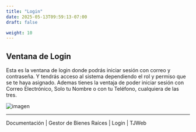 ```yaml
---
title: "Login"
date: 2025-05-13T09:59:13-07:00
draft: false

weight: 10
---
```



## Ventana de Login
Esta es la ventana de login donde podrás iniciar sesión con correo y contraseña. Y tendrás acceso al sistema dependiendo el rol y permiso que se te haya asignado. Ademas tienes la ventaja de poder iniciar sesión con Correo Electrónico, Solo tu Nombre o con tu Teléfono, cualquiera de las tres.

![imagen](/proyectos/realestate/realstate_fe_login_opt_700x500.png)


***
Documentación | Gestor de Bienes Raíces | Login | TJWeb
